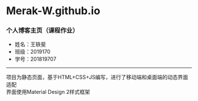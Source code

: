 # Merak-W.github.io
### 个人博客主页（课程作业）

* 姓名：王轶斐  
* 班级：2019170  
* 学号：201819707
---
项目为静态页面，基于HTML+CSS+JS编写，进行了移动端和桌面端的动态界面适配  
界面使用Material Design 2样式框架
